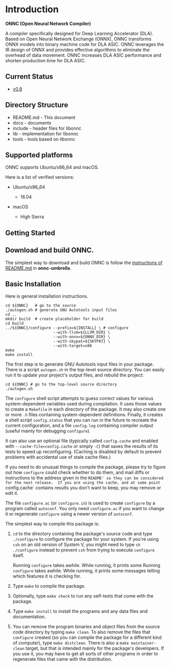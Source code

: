 # Introduction

**ONNC (Open Neural Network Compiler)**

A compiler specifically designed for Deep Learning Accelerator (DLA).
Based on Open Neural Network Exchange (ONNX), ONNC transforms ONNX models into
binary machine code for DLA ASIC. ONNC leverages the IR design of ONNX and
provides effective algorithms to eliminate the overhead of data movement.
ONNC increases DLA ASIC performance and shorten production time for DLA ASIC.

## Current Status

* [v0.9](https://github.com/ONNC/onnc/releases)
 
## Directory Structure
* README.md - This document
* docs      - documents
* include   - header files for libonnc
* lib       - implementation for libonnc
* tools     - tools based on libonnc

## Supported platforms

ONNC supports Ubuntu/x86_64 and macOS.

Here is a list of verified versions:
* Ubuntu/x86_64
  - 16.04

* macOS
  - High Sierra

## Getting Started

## Download and build ONNC.
The simplest way to download and build ONNC is follow the
[instructions of README.md](https://github.com/ONNC/onnc-umbrella) in **onnc-umbrella**.

## Basic Installation
Here is general installation instructions.

```
cd ${ONNC}   # go to the source
./autogen.sh # generate GNU Autotools input files
cd ..
mkdir build  # create placeholder for build
cd build
../${ONNC}/configure --prefix=${INSTALL} \ # configure
                     --with-llvm=${LLVM_DIR} \
                     --with-onnx=${ONNX_DIR} \
                     --with-skypat=${SKYPAT} \
                     --with-target=x86
make
make install
```

The first step is to generate GNU Autotools input files in your package.
There is a script `autogen.sh` in the top-level source directory. You can
easily run it to update your project's output files, and rebuild the project:

```
cd ${ONNC} # go to the top-level source directory
./autogen.sh
```

The `configure` shell script attempts to guess correct values for
various system-dependent variables used during compilation.  It uses
those values to create a `Makefile` in each directory of the package.
It may also create one or more `.h` files containing system-dependent
definitions.  Finally, it creates a shell script `config.status` that
you can run in the future to recreate the current configuration, and a
file `config.log` containing compiler output (useful mainly for
debugging `configure`).

It can also use an optional file (typically called `config.cache`
and enabled with `--cache-file=config.cache` or simply `-C`) that saves
the results of its tests to speed up reconfiguring.  (Caching is
disabled by default to prevent problems with accidental use of stale
cache files.)

If you need to do unusual things to compile the package, please try
to figure out how `configure` could check whether to do them, and mail
diffs or instructions to the address given in the `README' so they can
be considered for the next release.  If you are using the cache, and at
some point `config.cache` contains results you don't want to keep, you
may remove or edit it.

   The file `configure.ac` (or `configure.in`) is used to create
`configure` by a program called `autoconf`.  You only need
`configure.ac` if you want to change it or regenerate `configure` using
a newer version of `autoconf`.

The simplest way to compile this package is:

1. `cd` to the directory containing the package's source code and type
   `./configure` to configure the package for your system.  If you're
   using `csh` on an old version of System V, you might need to type
   `sh ./configure` instead to prevent `csh` from trying to execute
   `configure` itself.

   Running `configure` takes awhile.  While running, it prints some
   Running `configure` takes awhile.  While running, it prints some
   messages telling which features it is checking for.

2. Type `make` to compile the package.

3. Optionally, type `make check` to run any self-tests that come with
   the package.

4. Type `make install` to install the programs and any data files and
   documentation.

5. You can remove the program binaries and object files from the
   source code directory by typing `make clean`.  To also remove the
   files that `configure` created (so you can compile the package for
   a different kind of computer), type `make distclean`.  There is
   also a `make maintainer-clean` target, but that is intended mainly
   for the package's developers.  If you use it, you may have to get
   all sorts of other programs in order to regenerate files that came
   with the distribution.

